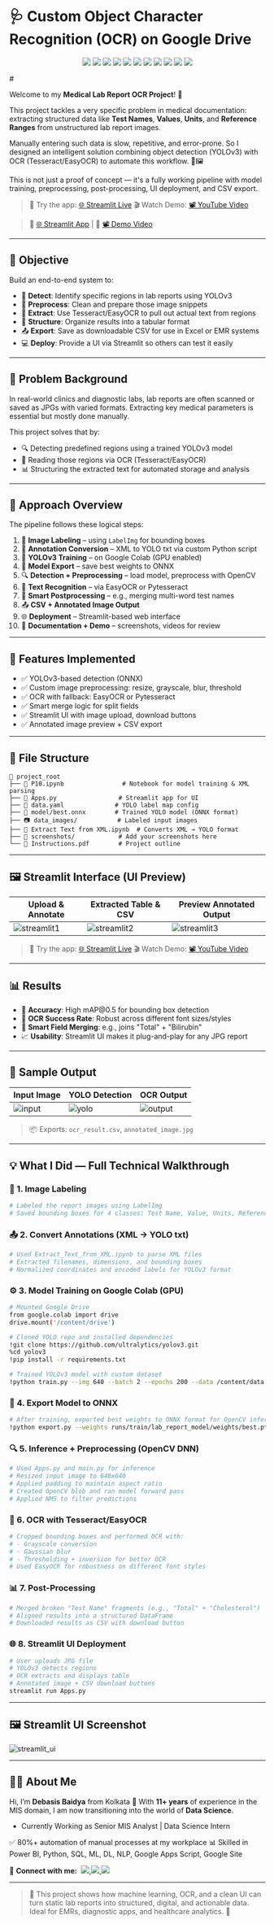 # 🩺 Custom Object Character Recognition (OCR) on Google Drive

<p align="center">
  <img src="https://img.shields.io/badge/Python-Core_Programming-3776AB?logo=python&logoColor=white" />
  <img src="https://img.shields.io/badge/OpenCV-Image_Processing-5C3EE8?logo=opencv&logoColor=white" />
  <img src="https://img.shields.io/badge/NumPy-Numerical_Computation-4D77CF?logo=numpy&logoColor=white" />
  <img src="https://img.shields.io/badge/Pandas-Data_Handling-150458?logo=pandas&logoColor=white" />
  <img src="https://img.shields.io/badge/PIL-Image_Reading-FD9F00?logo=python&logoColor=white" />
  <img src="https://img.shields.io/badge/Tesseract_OCR-Text_Recognition-FFBB00?logo=tesseract&logoColor=black" />
  <img src="https://img.shields.io/badge/PyTesseract-OCR_API-F89820?logo=python&logoColor=white" />
  <img src="https://img.shields.io/badge/EasyOCR-Deep_OCR-FF6600?logo=python&logoColor=white" />
  <img src="https://img.shields.io/badge/YOLOv3-Object_Detection-28A745?logo=yolo&logoColor=white" />
  <img src="https://img.shields.io/badge/ONNX-Model_Deployment-9058B4?logo=onnx&logoColor=white" />
  <img src="https://img.shields.io/badge/Streamlit-Web_App_UI-FF4B4B?logo=streamlit&logoColor=white" />
</p>
#

Welcome to my **Medical Lab Report OCR Project**! 🧪

This project tackles a very specific problem in medical documentation: extracting structured data like **Test Names**, **Values**, **Units**, and **Reference Ranges** from unstructured lab report images.

Manually entering such data is slow, repetitive, and error-prone. So I designed an intelligent solution combining object detection (YOLOv3) with OCR (Tesseract/EasyOCR) to automate this workflow. 🧠🖼️

This is not just a proof of concept — it's a fully working pipeline with model training, preprocessing, post-processing, UI deployment, and CSV export.

> 🔗 Try the app: [🌐 Streamlit Live](https://your-streamlit-app-url)
> 🎬 Watch Demo: [📽 YouTube Video](https://your-demo-video-link)

> 🔗 [🌐 Streamlit App](https://your-streamlit-app-url) | 🎥 [📽 Demo Video](https://your-demo-video-link)

---

## 🎯 Objective

Build an end-to-end system to:

* 🎯 **Detect**: Identify specific regions in lab reports using YOLOv3
* 📸 **Preprocess**: Clean and prepare those image snippets
* 🧾 **Extract**: Use Tesseract/EasyOCR to pull out actual text from regions
* 🧠 **Structure**: Organize results into a tabular format
* 📤 **Export**: Save as downloadable CSV for use in Excel or EMR systems
* 💻 **Deploy**: Provide a UI via Streamlit so others can test it easily

---

## 🧠 Problem Background

In real-world clinics and diagnostic labs, lab reports are often scanned or saved as JPGs with varied formats. Extracting key medical parameters is essential but mostly done manually.

This project solves that by:

* 🔍 Detecting predefined regions using a trained YOLOv3 model
* 🧾 Reading those regions via OCR (Tesseract/EasyOCR)
* 📊 Structuring the extracted text for automated storage and analysis

---

## 📂 Approach Overview

The pipeline follows these logical steps:

1. 📌 **Image Labeling** – using `LabelImg` for bounding boxes
2. 📁 **Annotation Conversion** – XML to YOLO txt via custom Python script
3. 🧠 **YOLOv3 Training** – on Google Colab (GPU enabled)
4. 🔄 **Model Export** – save best weights to ONNX
5. 🔍 **Detection + Preprocessing** – load model, preprocess with OpenCV
6. 🧾 **Text Recognition** – via EasyOCR or Pytesseract
7. 🧠 **Smart Postprocessing** – e.g., merging multi-word test names
8. 📤 **CSV + Annotated Image Output**
9. 🌐 **Deployment** – Streamlit-based web interface
10. 🎥 **Documentation + Demo** – screenshots, videos for review

---

## 🔧 Features Implemented

* ✅ YOLOv3-based detection (ONNX)
* ✅ Custom image preprocessing: resize, grayscale, blur, threshold
* ✅ OCR with fallback: EasyOCR or Pytesseract
* ✅ Smart merge logic for split fields
* ✅ Streamlit UI with image upload, download buttons
* ✅ Annotated image preview + CSV export

---

## 📁 File Structure

```
📂 project_root
├── 📒 P10.ipynb                # Notebook for model training & XML parsing
├── 📄 Apps.py                 # Streamlit app for UI
├── 🧾 data.yaml              # YOLO label map config
├── 🧠 model/best.onnx        # Trained YOLO model (ONNX format)
├── 📷 data_images/           # Labeled input images
├── 📄 Extract Text from XML.ipynb  # Converts XML → YOLO format
├── 📸 screenshots/            # Add your screenshots here
└── 📄 Instructions.pdf        # Project outline
```

---

## 🖼️ Streamlit Interface (UI Preview)

| Upload & Annotate                               | Extracted Table & CSV                          | Preview Annotated Output                         |
| ----------------------------------------------- | ---------------------------------------------- | ------------------------------------------------ |
| ![streamlit1](screenshots/streamlit_upload.jpg) | ![streamlit2](screenshots/streamlit_table.jpg) | ![streamlit3](screenshots/streamlit_preview.jpg) |

> 🔗 Try the app: [🌐 Streamlit Live](https://your-streamlit-app-url)
> 🎬 Watch Demo: [📽 YouTube Video](https://your-demo-video-link)

---

## 📊 Results

* 📌 **Accuracy**: High mAP\@0.5 for bounding box detection
* 🧠 **OCR Success Rate**: Robust across different font sizes/styles
* 🔄 **Smart Field Merging**: e.g., joins "Total" + "Bilirubin"
* 📈 **Usability**: Streamlit UI makes it plug-and-play for any JPG report

---

## 🧪 Sample Output

| Input Image                     | YOLO Detection                     | OCR Output                        |
| ------------------------------- | ---------------------------------- | --------------------------------- |
| ![input](screenshots/input.jpg) | ![yolo](screenshots/detection.jpg) | ![output](screenshots/output.jpg) |

> 📦 Exports: `ocr_result.csv`, `annotated_image.jpg`

---

## 💡 What I Did — Full Technical Walkthrough

### 🧷 1. Image Labeling

```bash
# Labeled the report images using LabelImg
# Saved bounding boxes for 4 classes: Test Name, Value, Units, Reference Range
```

### 📤 2. Convert Annotations (XML → YOLO txt)

```python
# Used Extract_Text_from_XML.ipynb to parse XML files
# Extracted filenames, dimensions, and bounding boxes
# Normalized coordinates and encoded labels for YOLOv3 format
```

### ⚙️ 3. Model Training on Google Colab (GPU)

```bash
# Mounted Google Drive
from google.colab import drive
drive.mount('/content/drive')

# Cloned YOLO repo and installed dependencies
!git clone https://github.com/ultralytics/yolov3.git
%cd yolov3
!pip install -r requirements.txt

# Trained YOLOv3 model with custom dataset
!python train.py --img 640 --batch 2 --epochs 200 --data /content/data.yaml --weights yolov3.pt --name lab_report_model
```

### 🧠 4. Export Model to ONNX

```bash
# After training, exported best weights to ONNX format for OpenCV inference
!python export.py --weights runs/train/lab_report_model/weights/best.pt --img 640 --batch 1 --device 0 --include onnx
```

### 🔍 5. Inference + Preprocessing (OpenCV DNN)

```python
# Used Apps.py and main.py for inference
# Resized input image to 640x640
# Applied padding to maintain aspect ratio
# Created OpenCV blob and ran model forward pass
# Applied NMS to filter predictions
```

### 🧾 6. OCR with Tesseract/EasyOCR

```python
# Cropped bounding boxes and performed OCR with:
# - Grayscale conversion
# - Gaussian blur
# - Thresholding + inversion for better OCR
# Used EasyOCR for robustness on different font styles
```

### 📊 7. Post-Processing

```python
# Merged broken "Test Name" fragments (e.g., "Total" + "Cholesterol")
# Aligned results into a structured DataFrame
# Downloaded results as CSV with download button
```

### 🌐 8. Streamlit UI Deployment

```bash
# User uploads JPG file
# YOLOv3 detects regions
# OCR extracts and displays table
# Annotated image + CSV download buttons
streamlit run Apps.py
```

---

## 🖼️ Streamlit UI Screenshot

![streamlit\_ui](screenshots/streamlit_full.png)

---

## 🙋‍♂️ About Me

Hi, I’m **Debasis Baidya** from Kolkata 👋
With **11+ years** of experience in the MIS domain, I am now transitioning into the world of **Data Science**.

* Currently Working as Senior MIS Analyst | Data Science Intern

✅ 80%+ automation of manual processes at my workplace
📊 Skilled in Power BI, Python, SQL, ML, DL, NLP, Google Apps Script, Google Site

<p align="left">
  📢 <strong>Connect with me:</strong>&nbsp;

  <a href="https://www.linkedin.com/in/debasisbaidya">
    <img src="https://img.shields.io/badge/LinkedIn-View_Profile-blue?logo=linkedin&logoColor=white" />
  </a>

  <a href="mailto:speak2debasis@gmail.com">
    <img src="https://img.shields.io/badge/Gmail-Mail_Me-red?logo=gmail&logoColor=white" />
  </a>

  <a href="https://api.whatsapp.com/send?phone=918013316086&text=Hi%20Debasis!">
    <img src="https://img.shields.io/badge/WhatsApp-Message-green?logo=whatsapp&logoColor=white" />
  </a>
</p>


---

> 🚀 This project shows how machine learning, OCR, and a clean UI can turn static lab reports into structured, digital, and actionable data. Ideal for EMRs, diagnostic apps, and healthcare analytics. 🏥

